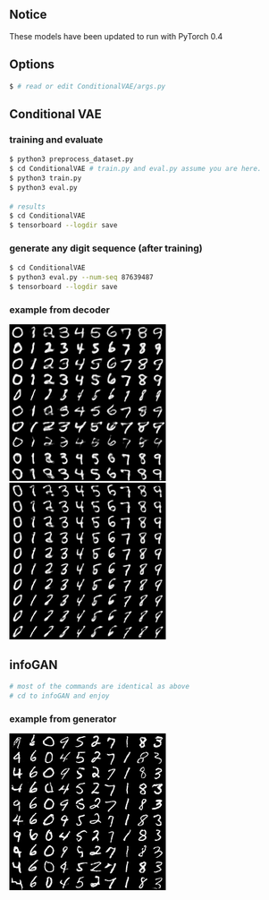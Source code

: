 ## Notice
These models have been updated to run with PyTorch 0.4

## Options
```bash
$ # read or edit ConditionalVAE/args.py
```

## Conditional VAE

### training and evaluate
```bash
$ python3 preprocess_dataset.py
$ cd ConditionalVAE # train.py and eval.py assume you are here.
$ python3 train.py
$ python3 eval.py

# results
$ cd ConditionalVAE
$ tensorboard --logdir save
```

### generate any digit sequence (after training)
```bash
$ cd ConditionalVAE
$ python3 eval.py --num-seq 87639487
$ tensorboard --logdir save
```

### example from decoder
![cVAE eval](ConditionalVAE/eval.png)
![cVAE disentangle](ConditionalVAE/disentangle.png)

## infoGAN
```bash
# most of the commands are identical as above
# cd to infoGAN and enjoy
```

### example from generator
![infoGAN eval](infoGAN/eval.png)
